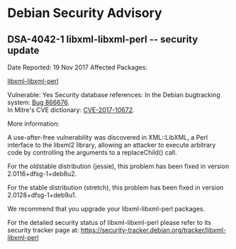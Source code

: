 
Debian Security Advisory
========================


DSA-4042-1 libxml-libxml-perl -- security update
------------------------------------------------



Date Reported:
19 Nov 2017
Affected Packages:

[libxml-libxml-perl](https://packages.debian.org/src:libxml-libxml-perl)

Vulnerable:
Yes
Security database references:
In the Debian bugtracking system: [Bug 866676](https://bugs.debian.org/cgi-bin/bugreport.cgi?bug=866676).  
In Mitre's CVE dictionary: [CVE-2017-10672](https://security-tracker.debian.org/tracker/CVE-2017-10672).  

More information:

A use-after-free vulnerability was discovered in XML::LibXML, a Perl
interface to the libxml2 library, allowing an attacker to execute
arbitrary code by controlling the arguments to a replaceChild() call.


For the oldstable distribution (jessie), this problem has been fixed
in version 2.0116+dfsg-1+deb8u2.


For the stable distribution (stretch), this problem has been fixed in
version 2.0128+dfsg-1+deb9u1.


We recommend that you upgrade your libxml-libxml-perl packages.


For the detailed security status of libxml-libxml-perl please refer to
its security tracker page at:
<https://security-tracker.debian.org/tracker/libxml-libxml-perl>





